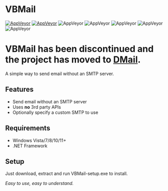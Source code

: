 # VBMail

[![AppVeyor](https://img.shields.io/badge/Licence-MIT-orange)](LICENSE)
[![AppVeyor](https://img.shields.io/badge/Version-v0.1-informational)](https://github.com/gyware/VBMail)
![AppVeyor](https://img.shields.io/badge/Development-Discontinued-lightgrey)
![AppVeyor](https://img.shields.io/badge/Language-VB.NET-red)
![AppVeyor](https://img.shields.io/badge/Dependencies-.NET-red)
![AppVeyor](https://img.shields.io/badge/Language-VB.NET-red)
![AppVeyor](https://img.shields.io/badge/Interface-WinForms-lightgreen)

# VBMail has been discontinued and the project has moved to <a href="https://github.com/gyware/DMail">DMail</a>.

A simple way to send email without an SMTP server.

## Features
* Send email without an SMTP server
* Uses **no** 3rd party APIs
* Optionally specify a custom SMTP to use

## Requirements
* Windows Vista/7/8/10/11+
* .NET Framework

## Setup
Just download, extract and run VBMail-setup.exe to install.

*Easy to use, easy to understand.*
